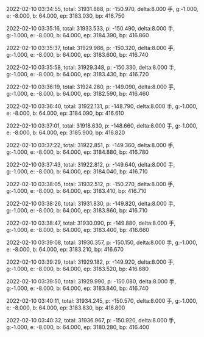 2022-02-10 03:34:55, total: 31931.888, p: -150.970, delta:8.000 手, g:-1.000, e: -8.000, b: 64.000, ep: 3183.030, bp: 416.750

2022-02-10 03:35:16, total: 31933.533, p: -150.490, delta:8.000 手, g:-1.000, e: -8.000, b: 64.000, ep: 3184.390, bp: 416.860

2022-02-10 03:35:37, total: 31929.986, p: -150.320, delta:8.000 手, g:-1.000, e: -8.000, b: 64.000, ep: 3183.600, bp: 416.740

2022-02-10 03:35:58, total: 31929.348, p: -150.330, delta:8.000 手, g:-1.000, e: -8.000, b: 64.000, ep: 3183.430, bp: 416.720

2022-02-10 03:36:19, total: 31924.280, p: -149.090, delta:8.000 手, g:-1.000, e: -8.000, b: 64.000, ep: 3182.590, bp: 416.460

2022-02-10 03:36:40, total: 31922.131, p: -148.790, delta:8.000 手, g:-1.000, e: -8.000, b: 64.000, ep: 3184.090, bp: 416.610

2022-02-10 03:37:01, total: 31918.630, p: -148.660, delta:8.000 手, g:-1.000, e: -8.000, b: 64.000, ep: 3185.900, bp: 416.820

2022-02-10 03:37:22, total: 31922.851, p: -149.360, delta:8.000 手, g:-1.000, e: -8.000, b: 64.000, ep: 3184.880, bp: 416.780

2022-02-10 03:37:43, total: 31922.812, p: -149.640, delta:8.000 手, g:-1.000, e: -8.000, b: 64.000, ep: 3184.040, bp: 416.710

2022-02-10 03:38:05, total: 31932.512, p: -150.270, delta:8.000 手, g:-1.000, e: -8.000, b: 64.000, ep: 3183.410, bp: 416.710

2022-02-10 03:38:26, total: 31931.830, p: -149.820, delta:8.000 手, g:-1.000, e: -8.000, b: 64.000, ep: 3183.860, bp: 416.710

2022-02-10 03:38:47, total: 31930.090, p: -149.880, delta:8.000 手, g:-1.000, e: -8.000, b: 64.000, ep: 3183.400, bp: 416.660

2022-02-10 03:39:08, total: 31930.357, p: -150.150, delta:8.000 手, g:-1.000, e: -8.000, b: 64.000, ep: 3183.210, bp: 416.670

2022-02-10 03:39:29, total: 31929.182, p: -149.920, delta:8.000 手, g:-1.000, e: -8.000, b: 64.000, ep: 3183.520, bp: 416.680

2022-02-10 03:39:50, total: 31929.990, p: -150.080, delta:8.000 手, g:-1.000, e: -8.000, b: 64.000, ep: 3183.840, bp: 416.740

2022-02-10 03:40:11, total: 31934.245, p: -150.570, delta:8.000 手, g:-1.000, e: -8.000, b: 64.000, ep: 3183.830, bp: 416.800

2022-02-10 03:40:32, total: 31936.967, p: -150.920, delta:8.000 手, g:-1.000, e: -8.000, b: 64.000, ep: 3180.280, bp: 416.400